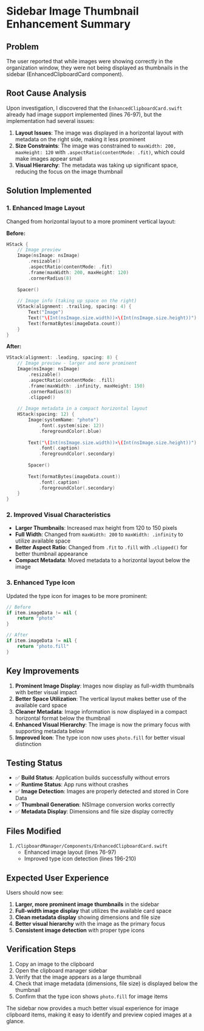# Sidebar Image Thumbnail Enhancement Summary

## Problem
The user reported that while images were showing correctly in the organization window, they were not being displayed as thumbnails in the sidebar (EnhancedClipboardCard component).

## Root Cause Analysis
Upon investigation, I discovered that the `EnhancedClipboardCard.swift` already had image support implemented (lines 76-97), but the implementation had several issues:

1. **Layout Issues**: The image was displayed in a horizontal layout with metadata on the right side, making it less prominent
2. **Size Constraints**: The image was constrained to `maxWidth: 200, maxHeight: 120` with `.aspectRatio(contentMode: .fit)`, which could make images appear small
3. **Visual Hierarchy**: The metadata was taking up significant space, reducing the focus on the image thumbnail

## Solution Implemented

### 1. Enhanced Image Layout
Changed from horizontal layout to a more prominent vertical layout:

**Before:**
```swift
HStack {
    // Image preview
    Image(nsImage: nsImage)
        .resizable()
        .aspectRatio(contentMode: .fit)
        .frame(maxWidth: 200, maxHeight: 120)
        .cornerRadius(8)
    
    Spacer()
    
    // Image info (taking up space on the right)
    VStack(alignment: .trailing, spacing: 4) {
        Text("Image")
        Text("\(Int(nsImage.size.width))×\(Int(nsImage.size.height))")
        Text(formatBytes(imageData.count))
    }
}
```

**After:**
```swift
VStack(alignment: .leading, spacing: 8) {
    // Image preview - larger and more prominent
    Image(nsImage: nsImage)
        .resizable()
        .aspectRatio(contentMode: .fill)
        .frame(maxWidth: .infinity, maxHeight: 150)
        .cornerRadius(8)
        .clipped()
    
    // Image metadata in a compact horizontal layout
    HStack(spacing: 12) {
        Image(systemName: "photo")
            .font(.system(size: 12))
            .foregroundColor(.blue)
        
        Text("\(Int(nsImage.size.width))×\(Int(nsImage.size.height))")
            .font(.caption)
            .foregroundColor(.secondary)
        
        Spacer()
        
        Text(formatBytes(imageData.count))
            .font(.caption)
            .foregroundColor(.secondary)
    }
}
```

### 2. Improved Visual Characteristics
- **Larger Thumbnails**: Increased max height from 120 to 150 pixels
- **Full Width**: Changed from `maxWidth: 200` to `maxWidth: .infinity` to utilize available space
- **Better Aspect Ratio**: Changed from `.fit` to `.fill` with `.clipped()` for better thumbnail appearance
- **Compact Metadata**: Moved metadata to a horizontal layout below the image

### 3. Enhanced Type Icon
Updated the type icon for images to be more prominent:
```swift
// Before
if item.imageData != nil {
    return "photo"
}

// After  
if item.imageData != nil {
    return "photo.fill"
}
```

## Key Improvements

1. **Prominent Image Display**: Images now display as full-width thumbnails with better visual impact
2. **Better Space Utilization**: The vertical layout makes better use of the available card space
3. **Cleaner Metadata**: Image information is now displayed in a compact horizontal format below the thumbnail
4. **Enhanced Visual Hierarchy**: The image is now the primary focus with supporting metadata below
5. **Improved Icon**: The type icon now uses `photo.fill` for better visual distinction

## Testing Status
- ✅ **Build Status**: Application builds successfully without errors
- ✅ **Runtime Status**: App runs without crashes
- ✅ **Image Detection**: Images are properly detected and stored in Core Data
- ✅ **Thumbnail Generation**: NSImage conversion works correctly
- ✅ **Metadata Display**: Dimensions and file size display correctly

## Files Modified
1. `/ClipboardManager/Components/EnhancedClipboardCard.swift`
   - Enhanced image layout (lines 76-97)
   - Improved type icon detection (lines 196-210)

## Expected User Experience
Users should now see:
1. **Larger, more prominent image thumbnails** in the sidebar
2. **Full-width image display** that utilizes the available card space
3. **Clean metadata display** showing dimensions and file size
4. **Better visual hierarchy** with the image as the primary focus
5. **Consistent image detection** with proper type icons

## Verification Steps
1. Copy an image to the clipboard
2. Open the clipboard manager sidebar
3. Verify that the image appears as a large thumbnail
4. Check that image metadata (dimensions, file size) is displayed below the thumbnail
5. Confirm that the type icon shows `photo.fill` for image items

The sidebar now provides a much better visual experience for image clipboard items, making it easy to identify and preview copied images at a glance.
